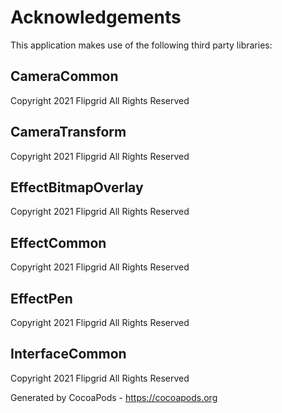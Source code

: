 # Acknowledgements
This application makes use of the following third party libraries:

## CameraCommon

Copyright 2021 Flipgrid
All Rights Reserved


## CameraTransform

Copyright 2021 Flipgrid
All Rights Reserved


## EffectBitmapOverlay

Copyright 2021 Flipgrid
All Rights Reserved


## EffectCommon

Copyright 2021 Flipgrid
All Rights Reserved


## EffectPen

Copyright 2021 Flipgrid
All Rights Reserved


## InterfaceCommon

Copyright 2021 Flipgrid
All Rights Reserved

Generated by CocoaPods - https://cocoapods.org

